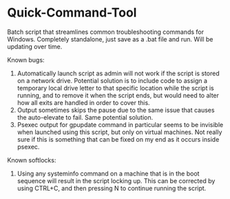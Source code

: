 # Quick-Command-Tool
Batch script that streamlines common troubleshooting commands for Windows. Completely standalone, just save as a .bat file and run. Will be updating over time.

Known bugs:

1. Automatically launch script as admin will not work if the script is stored on a network drive. Potential solution is to include code to assign a temporary local drive letter to that specific location while the script is running, and to remove it when the script ends, but would need to alter how all exits are handled in order to cover this.
2. Output sometimes skips the pause due to the same issue that causes the auto-elevate to fail. Same potential solution.
3. Psexec output for gpupdate command in particular seems to be invisible when launched using this script, but only on virtual machines. Not really sure if this is something that can be fixed on my end as it occurs inside psexec.

Known softlocks:

1. Using any systeminfo command on a machine that is in the boot sequence will result in the script locking up. This can be corrected by using CTRL+C, and then pressing N to continue running the script.
